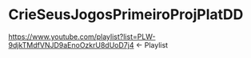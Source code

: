 # CrieSeusJogosPrimeiroProjPlatDD
https://www.youtube.com/playlist?list=PLW-9djkTMdfVNJD9aEnoOzkrU8dUoD7j4 &lt;- Playlist
